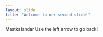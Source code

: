 ```yaml
---
layout: slide
title: "Welcome to our second slide!"
---
```

Mastkalandar
Use the left arrow to go back!
